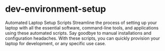 # dev-environment-setup
Automated Laptop Setup Scripts Streamline the process of setting up your laptop with all the essential software, command-line tools, and applications using these automated scripts. Say goodbye to manual installations and configuration headaches. With these scripts, you can quickly provision your laptop for development, or any specific use case.
